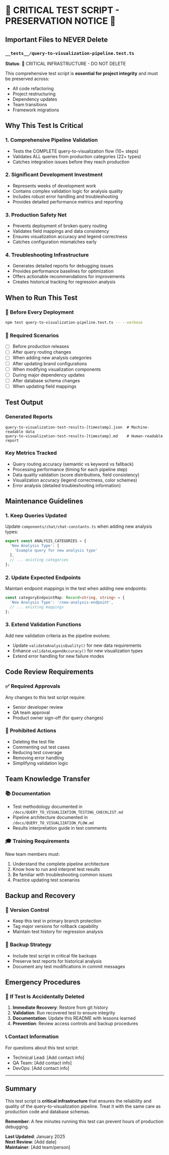 # 🚨 CRITICAL TEST SCRIPT - PRESERVATION NOTICE 🚨

## Important Files to NEVER Delete

### `__tests__/query-to-visualization-pipeline.test.ts`

**Status**: 🔴 CRITICAL INFRASTRUCTURE - DO NOT DELETE

This comprehensive test script is **essential for project integrity** and must be preserved across:
- All code refactoring
- Project restructuring  
- Dependency updates
- Team transitions
- Framework migrations

## Why This Test Is Critical

### 1. **Comprehensive Pipeline Validation**
- Tests the COMPLETE query-to-visualization flow (10+ steps)
- Validates ALL queries from production categories (22+ types)
- Catches integration issues before they reach production

### 2. **Significant Development Investment**
- Represents weeks of development work
- Contains complex validation logic for analysis quality
- Includes robust error handling and troubleshooting
- Provides detailed performance metrics and reporting

### 3. **Production Safety Net**
- Prevents deployment of broken query routing
- Validates field mappings and data consistency
- Ensures visualization accuracy and legend correctness
- Catches configuration mismatches early

### 4. **Troubleshooting Infrastructure**
- Generates detailed reports for debugging issues
- Provides performance baselines for optimization
- Offers actionable recommendations for improvements
- Creates historical tracking for regression analysis

## When to Run This Test

### 🔄 **Before Every Deployment**
```bash
npm test query-to-visualization-pipeline.test.ts -- --verbose
```

### 📅 **Required Scenarios**
- [ ] Before production releases
- [ ] After query routing changes
- [ ] When adding new analysis categories
- [ ] After updating brand configurations
- [ ] When modifying visualization components
- [ ] During major dependency updates
- [ ] After database schema changes
- [ ] When updating field mappings

## Test Output

### Generated Reports
```
query-to-visualization-test-results-[timestamp].json  # Machine-readable data
query-to-visualization-test-results-[timestamp].md    # Human-readable report
```

### Key Metrics Tracked
- Query routing accuracy (semantic vs keyword vs fallback)
- Processing performance (timing for each pipeline step)
- Data quality validation (score distributions, field consistency)
- Visualization accuracy (legend correctness, color schemes)
- Error analysis (detailed troubleshooting information)

## Maintenance Guidelines

### 1. **Keep Queries Updated**
Update `components/chat/chat-constants.ts` when adding new analysis types:
```typescript
export const ANALYSIS_CATEGORIES = {
  'New Analysis Type': [
    'Example query for new analysis type'
  ],
  // ... existing categories
};
```

### 2. **Update Expected Endpoints**
Maintain endpoint mappings in the test when adding new endpoints:
```typescript
const categoryEndpointMap: Record<string, string> = {
  'New Analysis Type': '/new-analysis-endpoint',
  // ... existing mappings
};
```

### 3. **Extend Validation Functions**
Add new validation criteria as the pipeline evolves:
- Update `validateAnalysisQuality()` for new data requirements
- Enhance `validateLegendAccuracy()` for new visualization types
- Extend error handling for new failure modes

## Code Review Requirements

### ✅ **Required Approvals**
Any changes to this test script require:
- Senior developer review
- QA team approval
- Product owner sign-off (for query changes)

### 🚫 **Prohibited Actions**
- Deleting the test file
- Commenting out test cases
- Reducing test coverage
- Removing error handling
- Simplifying validation logic

## Team Knowledge Transfer

### 📚 **Documentation**
- Test methodology documented in `/docs/QUERY_TO_VISUALIZATION_TESTING_CHECKLIST.md`
- Pipeline architecture documented in `/docs/QUERY_TO_VISUALIZATION_FLOW.md`
- Results interpretation guide in test comments

### 🎓 **Training Requirements**
New team members must:
1. Understand the complete pipeline architecture
2. Know how to run and interpret test results
3. Be familiar with troubleshooting common issues
4. Practice updating test scenarios

## Backup and Recovery

### 📁 **Version Control**
- Keep this test in primary branch protection
- Tag major versions for rollback capability
- Maintain test history for regression analysis

### 💾 **Backup Strategy**
- Include test script in critical file backups
- Preserve test reports for historical analysis
- Document any test modifications in commit messages

## Emergency Procedures

### 🚨 **If Test Is Accidentally Deleted**
1. **Immediate Recovery**: Restore from git history
2. **Validation**: Run recovered test to ensure integrity
3. **Documentation**: Update this README with lessons learned
4. **Prevention**: Review access controls and backup procedures

### 📞 **Contact Information**
For questions about this test script:
- Technical Lead: [Add contact info]
- QA Team: [Add contact info]  
- DevOps: [Add contact info]

---

## Summary

This test script is **critical infrastructure** that ensures the reliability and quality of the query-to-visualization pipeline. Treat it with the same care as production code and database schemas. 

**Remember**: A few minutes running this test can prevent hours of production debugging.

**Last Updated**: January 2025  
**Next Review**: [Add date]  
**Maintainer**: [Add team/person]